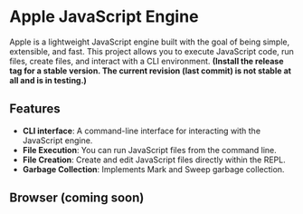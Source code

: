 # Apple JavaScript Engine

Apple is a lightweight JavaScript engine built with the goal of being simple, extensible, and fast. This project allows you to execute JavaScript code, run files, create files, and interact with a CLI environment. **(Install the release tag for a stable version. The current revision (last commit) is not stable at all and is in testing.)**

## Features

- **CLI interface**: A command-line interface for interacting with the JavaScript engine.
- **File Execution**: You can run JavaScript files from the command line.
- **File Creation**: Create and edit JavaScript files directly within the REPL.
- **Garbage Collection**: Implements Mark and Sweep garbage collection.

## Browser (coming soon)
